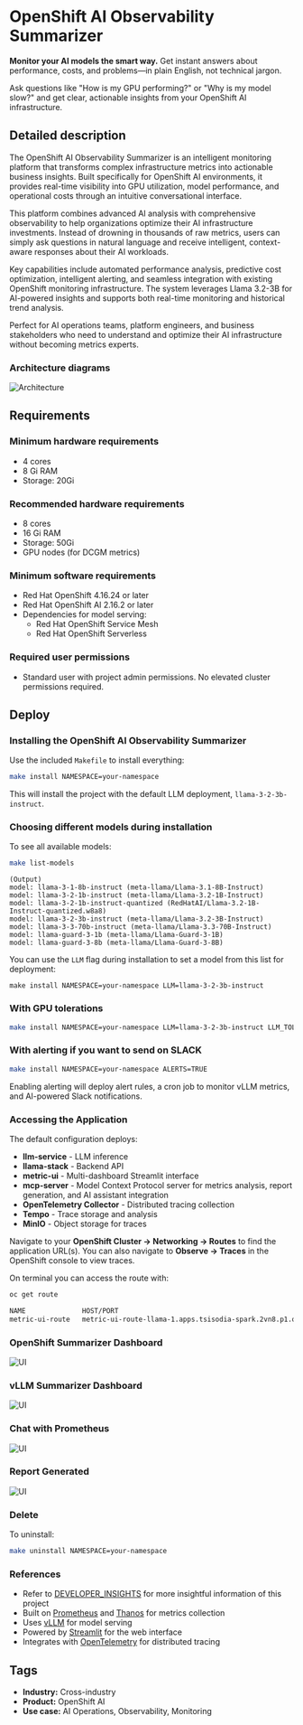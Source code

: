 # OpenShift AI Observability Summarizer

**Monitor your AI models the smart way.** Get instant answers about performance, costs, and problems—in plain English, not technical jargon.

Ask questions like "How is my GPU performing?" or "Why is my model slow?" and get clear, actionable insights from your OpenShift AI infrastructure.

## Detailed description

The OpenShift AI Observability Summarizer is an intelligent monitoring platform that transforms complex infrastructure metrics into actionable business insights. Built specifically for OpenShift AI environments, it provides real-time visibility into GPU utilization, model performance, and operational costs through an intuitive conversational interface.

This platform combines advanced AI analysis with comprehensive observability to help organizations optimize their AI infrastructure investments. Instead of drowning in thousands of raw metrics, users can simply ask questions in natural language and receive intelligent, context-aware responses about their AI workloads.

Key capabilities include automated performance analysis, predictive cost optimization, intelligent alerting, and seamless integration with existing OpenShift monitoring infrastructure. The system leverages Llama 3.2-3B for AI-powered insights and supports both real-time monitoring and historical trend analysis.

Perfect for AI operations teams, platform engineers, and business stakeholders who need to understand and optimize their AI infrastructure without becoming metrics experts.

### Architecture diagrams

![Architecture](docs/images/arch-2.jpg)

## Requirements

### Minimum hardware requirements

* 4 cores
* 8 Gi RAM
* Storage: 20Gi

### Recommended hardware requirements

* 8 cores
* 16 Gi RAM
* Storage: 50Gi
* GPU nodes (for DCGM metrics)

### Minimum software requirements

* Red Hat OpenShift 4.16.24 or later
* Red Hat OpenShift AI 2.16.2 or later
* Dependencies for model serving:
  * Red Hat OpenShift Service Mesh
  * Red Hat OpenShift Serverless

### Required user permissions

* Standard user with project admin permissions. No elevated cluster permissions required.

## Deploy

### Installing the OpenShift AI Observability Summarizer

Use the included `Makefile` to install everything:
```bash
make install NAMESPACE=your-namespace
```
This will install the project with the default LLM deployment, `llama-3-2-3b-instruct`.

### Choosing different models during installation

To see all available models:
```bash
make list-models
```
```
(Output)
model: llama-3-1-8b-instruct (meta-llama/Llama-3.1-8B-Instruct)
model: llama-3-2-1b-instruct (meta-llama/Llama-3.2-1B-Instruct)
model: llama-3-2-1b-instruct-quantized (RedHatAI/Llama-3.2-1B-Instruct-quantized.w8a8)
model: llama-3-2-3b-instruct (meta-llama/Llama-3.2-3B-Instruct)
model: llama-3-3-70b-instruct (meta-llama/Llama-3.3-70B-Instruct)
model: llama-guard-3-1b (meta-llama/Llama-Guard-3-1B)
model: llama-guard-3-8b (meta-llama/Llama-Guard-3-8B)
```
You can use the `LLM` flag during installation to set a model from this list for deployment:
```
make install NAMESPACE=your-namespace LLM=llama-3-2-3b-instruct 
```

### With GPU tolerations
```bash
make install NAMESPACE=your-namespace LLM=llama-3-2-3b-instruct LLM_TOLERATION="nvidia.com/gpu"
```

### With alerting if you want to send on SLACK
```bash
make install NAMESPACE=your-namespace ALERTS=TRUE
```
Enabling alerting will deploy alert rules, a cron job to monitor vLLM metrics, and AI-powered Slack notifications.

### Accessing the Application

The default configuration deploys:
- **llm-service** - LLM inference
- **llama-stack** - Backend API
- **metric-ui** - Multi-dashboard Streamlit interface
- **mcp-server** - Model Context Protocol server for metrics analysis, report generation, and AI assistant integration
- **OpenTelemetry Collector** - Distributed tracing collection
- **Tempo** - Trace storage and analysis
- **MinIO** - Object storage for traces

Navigate to your **OpenShift Cluster → Networking → Routes** to find the application URL(s). You can also navigate to **Observe → Traces** in the OpenShift console to view traces.

On terminal you can access the route with:

```bash
oc get route

NAME              HOST/PORT                                                               PATH   SERVICES        PORT   TERMINATION     WILDCARD
metric-ui-route   metric-ui-route-llama-1.apps.tsisodia-spark.2vn8.p1.openshiftapps.com          metric-ui-svc   8501   edge/Redirect   None
```

### OpenShift Summarizer Dashboard 
![UI](docs/images/os.png)

### vLLM Summarizer Dashboard 
![UI](docs/images/vllm.png)

### Chat with Prometheus 
![UI](docs/images/chat-prom.png)

### Report Generated 
![UI](docs/images/report.png)

### Delete
To uninstall:

```bash
make uninstall NAMESPACE=your-namespace
```

### References

* Refer to [DEVELOPER_INSIGHTS]() for more insightful information of this project
* Built on [Prometheus](https://prometheus.io/) and [Thanos](https://thanos.io/) for metrics collection
* Uses [vLLM](https://github.com/vllm-project/vllm) for model serving
* Powered by [Streamlit](https://streamlit.io/) for the web interface
* Integrates with [OpenTelemetry](https://opentelemetry.io/) for distributed tracing

## Tags

* **Industry:** Cross-industry
* **Product:** OpenShift AI
* **Use case:** AI Operations, Observability, Monitoring
